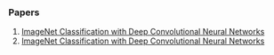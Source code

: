 ### Papers

1.  [ImageNet Classification with Deep Convolutional Neural Networks](http://papers.nips.cc/paper/4824-imagenet-classification-with-deep-convolutional-neural-networks.pdf)
2.  [ImageNet Classification with Deep Convolutional Neural Networks](http://papers.nips.cc/paper/4824-imagenet-classification-with-deep-convolutional-neural-networks.pdf)